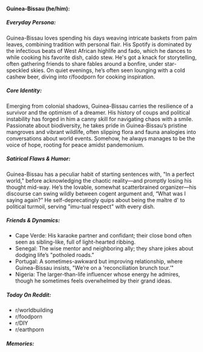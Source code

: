 #### Guinea-Bissau (he/him):

##### Everyday Persona:

Guinea-Bissau loves spending his days weaving intricate baskets from palm leaves, combining tradition with personal flair. His Spotify is dominated by the infectious beats of West African highlife and fado, which he dances to while cooking his favorite dish, caldo stew. He's got a knack for storytelling, often gathering friends to share fables around a bonfire, under star-speckled skies. On quiet evenings, he’s often seen lounging with a cold cashew beer, diving into r/foodporn for cooking inspiration.

##### Core Identity:

Emerging from colonial shadows, Guinea-Bissau carries the resilience of a survivor and the optimism of a dreamer. His history of coups and political instability has forged in him a canny skill for navigating chaos with a smile. Passionate about biodiversity, he takes pride in Guinea-Bissau’s pristine mangroves and vibrant wildlife, often slipping flora and fauna analogies into conversations about world events. Somehow, he always manages to be the voice of hope, rooting for peace amidst pandemonium.

##### Satirical Flaws & Humor:

Guinea-Bissau has a peculiar habit of starting sentences with, "In a perfect world," before acknowledging the chaotic reality—and promptly losing his thought mid-way. He’s the lovable, somewhat scatterbrained organizer—his discourse can swing wildly between cogent argument and, “What was I saying again?” He self-deprecatingly quips about being the maître d' to political turmoil, serving "imu-tual respect" with every dish.

##### Friends & Dynamics:

- Cape Verde: His karaoke partner and confidant; their close bond often seen as sibling-like, full of light-hearted ribbing.
- Senegal: The wise mentor and neighboring ally; they share jokes about dodging life’s "potholed roads."
- Portugal: A sometimes-awkward but improving relationship, where Guinea-Bissau insists, "We’re on a 'reconciliation brunch tour.’"
- Nigeria: The larger-than-life influencer whose energy he admires, though he sometimes feels overwhelmed by their grand ideas.

##### Today On Reddit:

- r/worldbuilding
- r/foodporn
- r/DIY
- r/earthporn

##### Memories:

